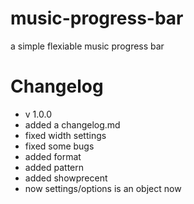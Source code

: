 # music-progress-bar
a simple flexiable music progress bar


# Changelog
* v 1.0.0
* added a changelog.md
* fixed width settings
* fixed some bugs
* added format 
* added pattern
* added showprecent
* now settings/options is an object now